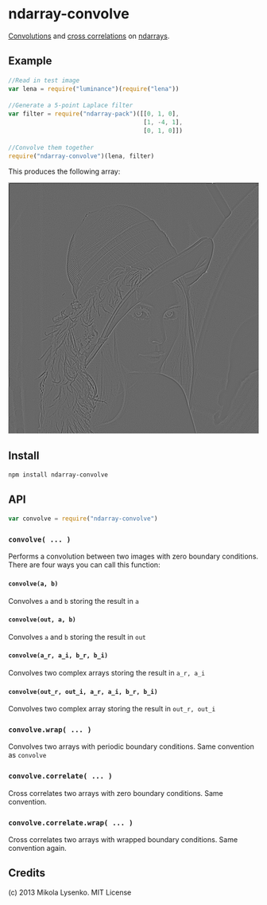 ndarray-convolve
================
[Convolutions](http://en.wikipedia.org/wiki/Convolution) and [cross correlations](http://en.wikipedia.org/wiki/Cross-correlation) on [ndarrays](https://github.com/mikolalysenko/ndarray).

## Example

```javascript
//Read in test image
var lena = require("luminance")(require("lena"))

//Generate a 5-point Laplace filter
var filter = require("ndarray-pack")([[0, 1, 0],
                                      [1, -4, 1],
                                      [0, 1, 0]])

//Convolve them together
require("ndarray-convolve")(lena, filter)
```

This produces the following array:

<img src="example/lena_lap.png">


## Install

    npm install ndarray-convolve
    
## API

```javascript
var convolve = require("ndarray-convolve")
```

### `convolve( ... )`
Performs a convolution between two images with zero boundary conditions.  There are four ways you can call this function:

#### `convolve(a, b)`
Convolves `a` and `b` storing the result in `a`

#### `convolve(out, a, b)`
Convolves `a` and `b` storing the result in `out`

#### `convolve(a_r, a_i, b_r, b_i)`
Convolves two complex arrays storing the result in `a_r, a_i`

#### `convolve(out_r, out_i, a_r, a_i, b_r, b_i)`
Convolves two complex array storing the result in `out_r, out_i`


### `convolve.wrap( ... )`
Convolves two arrays with periodic boundary conditions.  Same convention as `convolve`

### `convolve.correlate( ... )`
Cross correlates two arrays with zero boundary conditions.  Same convention.

### `convolve.correlate.wrap( ... )`
Cross correlates two arrays with wrapped boundary conditions.  Same convention again.

## Credits
(c) 2013 Mikola Lysenko. MIT License